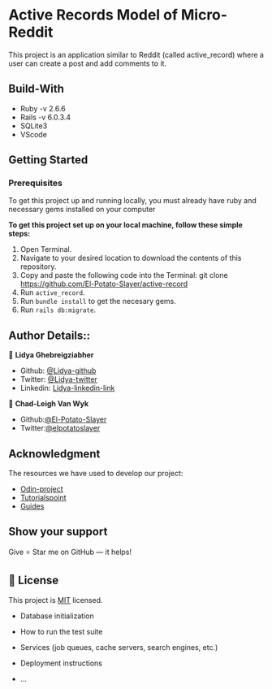 # Active Records Model of Micro-Reddit

This project is an application similar to Reddit (called active_record) where a user can create a post and add comments to it.



## Build-With

- Ruby -v  2.6.6
- Rails -v 6.0.3.4
- SQLite3
- VScode


## Getting Started

### Prerequisites

To get this project up and running locally, you must already have ruby and necessary gems installed on your computer

**To get this project set up on your local machine, follow these simple steps:**

1. Open Terminal.
2. Navigate to your desired location to download the contents of this repository.
3. Copy and paste the following code into the Terminal: git clone https://github.com/El-Potato-Slayer/active-record
4. Run ```active_record```.
5. Run ```bundle install``` to get the necesary gems.
6. Run `rails db:migrate`.


## Author Details::

👤 **Lidya Ghebreigziabher**

- Github: [@Lidya-github ](https://github.com/Lidya1234)
- Twitter: [@Lidya-twitter](https://twitter.com/Lidya42676629)
- Linkedin: [Lidya-linkedin-link](https://www.linkedin.com/in/lidya-ghebreigziabher-4a94391aa/)


👤 **Chad-Leigh Van Wyk**

- Github:[@El-Potato-Slayer](https://github.com/El-Potato-Slayer)
- Twitter:[@elpotatoslayer](https://twitter.com/elpotatoslayer)

## Acknowledgment
The resources we have used to develop our project:

- [Odin-project](https://www.theodinproject.com/courses/ruby-on-rails/lessons/building-with-active-record-ruby-on-rails)
- [Tutorialspoint](https://www.tutorialspoint.com/ruby-on-rails/rails-migrations.htm)
- [Guides](https://guides.rubyonrails.org/active_record_validations.html#length)

## Show your support

Give ⭐ Star me on GitHub — it helps!

## 📝 License

This project is [MIT](lic.url) licensed.  



* Database initialization

* How to run the test suite

* Services (job queues, cache servers, search engines, etc.)

* Deployment instructions

* ...
